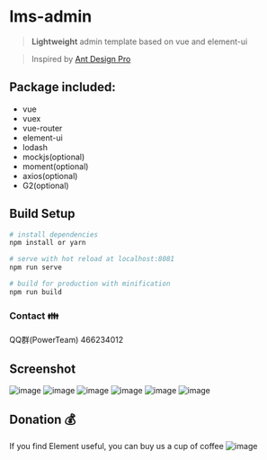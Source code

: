 # lms-admin

> **Lightweight** admin template based on vue and element-ui

> Inspired by [Ant Design Pro](https://github.com/ant-design/ant-design-pro/)

## Package included:
* vue
* vuex
* vue-router
* element-ui
* lodash
* mockjs(optional)
* moment(optional)
* axios(optional)
* G2(optional)

## Build Setup

``` bash
# install dependencies
npm install or yarn

# serve with hot reload at localhost:8081
npm run serve

# build for production with minification
npm run build
```

### Contact :family:
QQ群(PowerTeam) 466234012

## Screenshot
![image](https://raw.githubusercontent.com/wiki/yupeng957/lms-admin/login.png)
![image](https://raw.githubusercontent.com/wiki/yupeng957/lms-admin/dashboard.png)
![image](https://raw.githubusercontent.com/wiki/yupeng957/lms-admin/list.png)
![image](https://raw.githubusercontent.com/wiki/yupeng957/lms-admin/form.png)
![image](https://raw.githubusercontent.com/wiki/yupeng957/lms-admin/setting.png)
![image](https://raw.githubusercontent.com/wiki/yupeng957/lms-admin/sidebar.png)

## Donation :moneybag:
If you find Element useful, you can buy us a cup of coffee
![image](https://raw.githubusercontent.com/wiki/yupeng957/lms-admin/Pay.png)